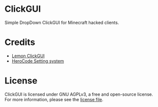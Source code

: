 # ClickGUI
Simple DropDown ClickGUI for Minecraft hacked clients.
# Credits
- [Lemon ClickGUI](https://masterof13fps.com/forum/index.php?threads/lemon-clickgui-with-herocode-settings.5419)
- [HeroCode Setting system](https://www.mediafire.com/file/nb4jc813eax023b/HeroGUI_v2.zip/file)
# License
ClickGUI is licensed under GNU AGPLv3, a free and open-source license. For more information, please see the
[license file](https://github.com/Pandus1337/ClickGUI/blob/main/LICENSE).
